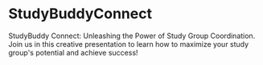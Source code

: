 # StudyBuddyConnect
StudyBuddy Connect: Unleashing the Power of Study Group Coordination. Join us in this creative presentation to learn how to maximize your study group's potential and achieve success! 
